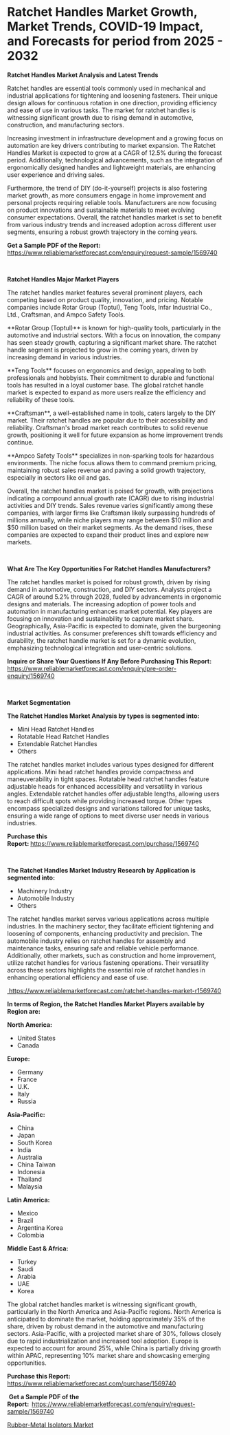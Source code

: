 <p><h1>Ratchet Handles Market Growth, Market Trends, COVID-19 Impact, and Forecasts for period from 2025 - 2032</h1></p><p><strong>Ratchet Handles Market Analysis and Latest Trends</strong></p>
<p><p>Ratchet handles are essential tools commonly used in mechanical and industrial applications for tightening and loosening fasteners. Their unique design allows for continuous rotation in one direction, providing efficiency and ease of use in various tasks. The market for ratchet handles is witnessing significant growth due to rising demand in automotive, construction, and manufacturing sectors. </p><p>Increasing investment in infrastructure development and a growing focus on automation are key drivers contributing to market expansion. The Ratchet Handles Market is expected to grow at a CAGR of 12.5% during the forecast period. Additionally, technological advancements, such as the integration of ergonomically designed handles and lightweight materials, are enhancing user experience and driving sales. </p><p>Furthermore, the trend of DIY (do-it-yourself) projects is also fostering market growth, as more consumers engage in home improvement and personal projects requiring reliable tools. Manufacturers are now focusing on product innovations and sustainable materials to meet evolving consumer expectations. Overall, the ratchet handles market is set to benefit from various industry trends and increased adoption across different user segments, ensuring a robust growth trajectory in the coming years.</p></p>
<p><strong>Get a Sample PDF of the Report:&nbsp;</strong> <a href="https://www.reliablemarketforecast.com/enquiry/request-sample/1569740?utm_campaign=3081&utm_medium=2&utm_source=Github&utm_content=ia&utm_term=25032025&utm_id=ratchet-handles">https://www.reliablemarketforecast.com/enquiry/request-sample/1569740</a></p>
<p>&nbsp;</p>
<p><strong>Ratchet Handles Major Market Players</strong></p>
<p><p>The ratchet handles market features several prominent players, each competing based on product quality, innovation, and pricing. Notable companies include Rotar Group (Toptul), Teng Tools, Infar Industrial Co., Ltd., Craftsman, and Ampco Safety Tools.</p><p>**Rotar Group (Toptul)** is known for high-quality tools, particularly in the automotive and industrial sectors. With a focus on innovation, the company has seen steady growth, capturing a significant market share. The ratchet handle segment is projected to grow in the coming years, driven by increasing demand in various industries.</p><p>**Teng Tools** focuses on ergonomics and design, appealing to both professionals and hobbyists. Their commitment to durable and functional tools has resulted in a loyal customer base. The global ratchet handle market is expected to expand as more users realize the efficiency and reliability of these tools.</p><p>**Craftsman**, a well-established name in tools, caters largely to the DIY market. Their ratchet handles are popular due to their accessibility and reliability. Craftsman's broad market reach contributes to solid revenue growth, positioning it well for future expansion as home improvement trends continue.</p><p>**Ampco Safety Tools** specializes in non-sparking tools for hazardous environments. The niche focus allows them to command premium pricing, maintaining robust sales revenue and paving a solid growth trajectory, especially in sectors like oil and gas.</p><p>Overall, the ratchet handles market is poised for growth, with projections indicating a compound annual growth rate (CAGR) due to rising industrial activities and DIY trends. Sales revenue varies significantly among these companies, with larger firms like Craftsman likely surpassing hundreds of millions annually, while niche players may range between $10 million and $50 million based on their market segments. As the demand rises, these companies are expected to expand their product lines and explore new markets.</p></p>
<p>&nbsp;</p>
<p><strong>What Are The Key Opportunities For Ratchet Handles Manufacturers?</strong></p>
<p><p>The ratchet handles market is poised for robust growth, driven by rising demand in automotive, construction, and DIY sectors. Analysts project a CAGR of around 5.2% through 2028, fueled by advancements in ergonomic designs and materials. The increasing adoption of power tools and automation in manufacturing enhances market potential. Key players are focusing on innovation and sustainability to capture market share. Geographically, Asia-Pacific is expected to dominate, given the burgeoning industrial activities. As consumer preferences shift towards efficiency and durability, the ratchet handle market is set for a dynamic evolution, emphasizing technological integration and user-centric solutions.</p></p>
<p><strong>Inquire or Share Your Questions If Any Before Purchasing This Report:</strong> <a href="https://www.reliablemarketforecast.com/enquiry/pre-order-enquiry/1569740?utm_campaign=3081&utm_medium=2&utm_source=Github&utm_content=ia&utm_term=25032025&utm_id=ratchet-handles">https://www.reliablemarketforecast.com/enquiry/pre-order-enquiry/1569740</a></p>
<p>&nbsp;</p>
<p><strong>Market Segmentation</strong></p>
<p><strong>The Ratchet Handles Market Analysis by types is segmented into:</strong></p>
<p><ul><li>Mini Head Ratchet Handles</li><li>Rotatable Head Ratchet Handles</li><li>Extendable Ratchet Handles</li><li>Others</li></ul></p>
<p><p>The ratchet handles market includes various types designed for different applications. Mini head ratchet handles provide compactness and maneuverability in tight spaces. Rotatable head ratchet handles feature adjustable heads for enhanced accessibility and versatility in various angles. Extendable ratchet handles offer adjustable lengths, allowing users to reach difficult spots while providing increased torque. Other types encompass specialized designs and variations tailored for unique tasks, ensuring a wide range of options to meet diverse user needs in various industries.</p></p>
<p><strong>Purchase this Report:&nbsp;</strong><a href="https://www.reliablemarketforecast.com/purchase/1569740?utm_campaign=3081&utm_medium=2&utm_source=Github&utm_content=ia&utm_term=25032025&utm_id=ratchet-handles">https://www.reliablemarketforecast.com/purchase/1569740</a></p>
<p>&nbsp;</p>
<p><strong>The Ratchet Handles Market Industry Research by Application is segmented into:</strong></p>
<p><ul><li>Machinery Industry</li><li>Automobile Industry</li><li>Others</li></ul></p>
<p><p>The ratchet handles market serves various applications across multiple industries. In the machinery sector, they facilitate efficient tightening and loosening of components, enhancing productivity and precision. The automobile industry relies on ratchet handles for assembly and maintenance tasks, ensuring safe and reliable vehicle performance. Additionally, other markets, such as construction and home improvement, utilize ratchet handles for various fastening operations. Their versatility across these sectors highlights the essential role of ratchet handles in enhancing operational efficiency and ease of use.</p></p>
<p><a href="https://www.reliablemarketforecast.com/ratchet-handles-market-r1569740?utm_campaign=3081&utm_medium=2&utm_source=Github&utm_content=ia&utm_term=25032025&utm_id=ratchet-handles">&nbsp;https://www.reliablemarketforecast.com/ratchet-handles-market-r1569740</a></p>
<p><strong>In terms of Region, the Ratchet Handles Market Players available by Region are:</strong></p>
<p>
    <p> <strong> North America: </strong>
        <ul>
            <li>United States</li>
            <li>Canada</li>
        </ul>
        </p> 
    <p> <strong> Europe: </strong>
        <ul>
            <li>Germany</li>
            <li>France</li>
            <li>U.K.</li>
            <li>Italy</li>
            <li>Russia</li>
        </ul>
        </p> 
    <p> <strong> Asia-Pacific: </strong>
        <ul>
            <li>China</li>
            <li>Japan</li>
            <li>South Korea</li>
            <li>India</li>
            <li>Australia</li>
            <li>China Taiwan</li>
            <li>Indonesia</li>
            <li>Thailand</li>
            <li>Malaysia</li>
        </ul>
        </p> 
    <p> <strong> Latin America: </strong>
        <ul>
            <li>Mexico</li>
            <li>Brazil</li>
            <li>Argentina Korea</li>
            <li>Colombia</li>
        </ul>
        </p> 
    <p> <strong> Middle East & Africa: </strong>
        <ul>
            <li>Turkey</li>
            <li>Saudi</li>
            <li>Arabia</li>
            <li>UAE</li>
            <li>Korea</li>
        </ul>
    </p>
    </p>
<p><p>The global ratchet handles market is witnessing significant growth, particularly in the North America and Asia-Pacific regions. North America is anticipated to dominate the market, holding approximately 35% of the share, driven by robust demand in the automotive and manufacturing sectors. Asia-Pacific, with a projected market share of 30%, follows closely due to rapid industrialization and increased tool adoption. Europe is expected to account for around 25%, while China is partially driving growth within APAC, representing 10% market share and showcasing emerging opportunities.</p></p>
<p><strong>Purchase this Report: </strong><a href="https://www.reliablemarketforecast.com/purchase/1569740?utm_campaign=3081&utm_medium=2&utm_source=Github&utm_content=ia&utm_term=25032025&utm_id=ratchet-handles">https://www.reliablemarketforecast.com/purchase/1569740</a></p>
<p>&nbsp;<strong>Get a Sample PDF of the Report:&nbsp;&nbsp;</strong><a href="https://www.reliablemarketforecast.com/enquiry/request-sample/1569740?utm_campaign=3081&utm_medium=2&utm_source=Github&utm_content=ia&utm_term=25032025&utm_id=ratchet-handles">https://www.reliablemarketforecast.com/enquiry/request-sample/1569740</a></p>
<p><strong></strong></p>
<p><p><a href="https://github.com/beroxiluwaya/Market-Research-Report-List-1/blob/main/rubber-metal-isolators-market.md?utm_campaign=3081&utm_medium=2&utm_source=Github&utm_content=ia&utm_term=25032025&utm_id=ratchet-handles">Rubber-Metal Isolators Market</a></p></p>